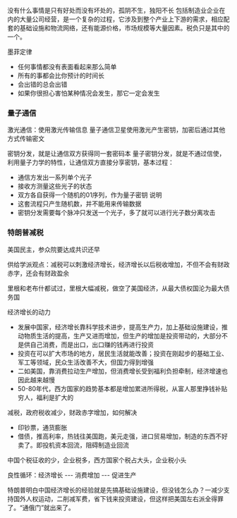 没有什么事情是只有好处而没有坏处的，孤阴不生，独阳不长
包括制造业企业在内的大量公司经营，是一个复杂的过程，它涉及到整个产业上下游的需求，相应配套的基础设施和物流网络，还有能源价格，市场规模等大量因素。税负只是其中的一个。

墨菲定律
- 任何事情都没有表面看起来那么简单
- 所有的事都会比你预计的时间长
- 会出错的总会出错
- 如果你很担心害怕某种情况会发生，那它一定会发生

### 量子通信
激光通信：使用激光传输信息
量子通信卫星使用激光产生密钥，加密后通过其他方式传输密文

密钥分发，就是让通信双方获得同一套密码本
量子密钥分发，就是不通过信使，利用量子力学的特性，让通信双方直接分享密钥，基本过程：
- 通信方发出一系列单个光子
- 接收方测量这些光子的状态
- 双方各自获得一个随机的01序列，作为量子密钥
说明
- 这套流程只产生随机数，并不能用来传输数据
- 密钥分发需要每个脉冲只发送一个光子，多了就可以进行光子数分离攻击

### 特朗普减税
美国民主，参众院要达成共识还早

供给学派观点：减税可以刺激经济增长，经济增长以后税收增加，不但不会有财政赤字，还会有财政盈余

里根和老布什都试过，里根大幅减税，做空了美国经济，从最大债权国沦为最大债务国

经济增长的动力
- 发展中国家，经济增长靠科学技术进步，提高生产力，加上基础设施建设，推动物质生活的提高，生产又进而增加，但生产的增加是投资带动的，大部分不是供自己消费，而是出口，出口赚的钱再进行投资
- 投资在可以扩大市场的地方，居民生活就能改善；投资在刚起步的基础工业、军工等领域，民众生活改善不大，但国力得到增强
- 二如美国，靠消费拉动生产增加，但消费增长受到福利负担牵制，经济增速也因此越来越慢
- 50-80年代，西方国家的趋势基本都是增加累进所得税，从富人那里挣钱补贴穷人，福利是扩大的

减税，政府税收减少，财政赤字增加，如何解决
- 印钞票，通货膨胀
- 借债，推高利率，热钱往美国跑，美元走强，进口贸易增加，制造的东西不好卖了。即投机资本回流，阻碍制造业回流

中国个税征收的少，企业税多，西方国家个税占大头，企业税小头

良性循环：经济增长 --- 消费增加 --- 促进生产

特朗普明白中国经济增长的经验就是先搞基础设施建设，但没钱怎么办？一减少支持国外人权运动，二削减军费，省下钱来投资建设，但这样把美国左右派全得罪了。“通俄门”就出来了。


